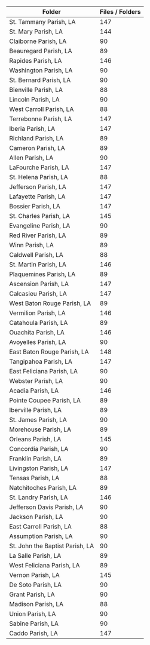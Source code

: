 | Folder                          |   Files / Folders |
|---------------------------------|-------------------|
| St. Tammany Parish, LA          |               147 |
| St. Mary Parish, LA             |               144 |
| Claiborne Parish, LA            |                90 |
| Beauregard Parish, LA           |                89 |
| Rapides Parish, LA              |               146 |
| Washington Parish, LA           |                90 |
| St. Bernard Parish, LA          |                90 |
| Bienville Parish, LA            |                88 |
| Lincoln Parish, LA              |                90 |
| West Carroll Parish, LA         |                88 |
| Terrebonne Parish, LA           |               147 |
| Iberia Parish, LA               |               147 |
| Richland Parish, LA             |                89 |
| Cameron Parish, LA              |                89 |
| Allen Parish, LA                |                90 |
| LaFourche Parish, LA            |               147 |
| St. Helena Parish, LA           |                88 |
| Jefferson Parish, LA            |               147 |
| Lafayette Parish, LA            |               147 |
| Bossier Parish, LA              |               147 |
| St. Charles Parish, LA          |               145 |
| Evangeline Parish, LA           |                90 |
| Red River Parish, LA            |                89 |
| Winn Parish, LA                 |                89 |
| Caldwell Parish, LA             |                88 |
| St. Martin Parish, LA           |               146 |
| Plaquemines Parish, LA          |                89 |
| Ascension Parish, LA            |               147 |
| Calcasieu Parish, LA            |               147 |
| West Baton Rouge Parish, LA     |                89 |
| Vermilion Parish, LA            |               146 |
| Catahoula Parish, LA            |                89 |
| Ouachita Parish, LA             |               146 |
| Avoyelles Parish, LA            |                90 |
| East Baton Rouge Parish, LA     |               148 |
| Tangipahoa Parish, LA           |               147 |
| East Feliciana Parish, LA       |                90 |
| Webster Parish, LA              |                90 |
| Acadia Parish, LA               |               146 |
| Pointe Coupee Parish, LA        |                89 |
| Iberville Parish, LA            |                89 |
| St. James Parish, LA            |                90 |
| Morehouse Parish, LA            |                89 |
| Orleans Parish, LA              |               145 |
| Concordia Parish, LA            |                90 |
| Franklin Parish, LA             |                89 |
| Livingston Parish, LA           |               147 |
| Tensas Parish, LA               |                88 |
| Natchitoches Parish, LA         |                89 |
| St. Landry Parish, LA           |               146 |
| Jefferson Davis Parish, LA      |                90 |
| Jackson Parish, LA              |                90 |
| East Carroll Parish, LA         |                88 |
| Assumption Parish, LA           |                90 |
| St. John the Baptist Parish, LA |                90 |
| La Salle Parish, LA             |                89 |
| West Feliciana Parish, LA       |                89 |
| Vernon Parish, LA               |               145 |
| De Soto Parish, LA              |                90 |
| Grant Parish, LA                |                90 |
| Madison Parish, LA              |                88 |
| Union Parish, LA                |                90 |
| Sabine Parish, LA               |                90 |
| Caddo Parish, LA                |               147 |